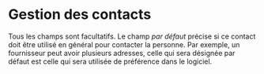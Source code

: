 # Gestion des contacts 

Tous les champs sont facultatifs. Le champ _par défaut_ précise si ce contact doit être utilisé en général pour contacter la personne. Par exemple, un fournisseur peut avoir plusieurs adresses, celle qui sera désignée par défaut est celle qui sera utilisée de préférence dans le logiciel.

